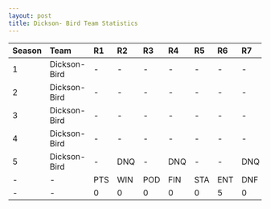 ```yaml
---
layout: post 
title: Dickson- Bird Team Statistics
--- 
```


| Season   | Team         | R1   | R2   | R3   | R4   | R5   | R6   | R7   | R8   | R9   | R10   | R11   | R12   | Pts   | Pos   |
|:---------|:-------------|:-----|:-----|:-----|:-----|:-----|:-----|:-----|:-----|:-----|:------|:------|:------|:------|:------|
| 1        | Dickson-Bird | -    | -    | -    | -    | -    | -    | -    | -    | -    | -     | -     | -     | -     | -     |
| 2        | Dickson-Bird | -    | -    | -    | -    | -    | -    | -    | -    | -    | -     | -     | -     | -     | -     |
| 3        | Dickson-Bird | -    | -    | -    | -    | -    | -    | -    | -    | -    | -     | -     | -     | -     | -     |
| 4        | Dickson-Bird | -    | -    | -    | -    | -    | -    | -    | -    | -    | -     | -     | -     | -     | -     |
| 5        | Dickson-Bird | -    | DNQ  | -    | DNQ  | -    | -    | DNQ  | -    | DNQ  | DNQ   | -     | -     | 0     | 24    |
| -        | -            | PTS  | WIN  | POD  | FIN  | STA  | ENT  | DNF  | SOP  | DNQ  | %Fin  | PPR   | BST   | CHA   | RNK   |
| -        | -            | 0    | 0    | 0    | 0    | 0    | 5    | 0    | 7    | 5    | -     | 0     | 0     | 0     | 34    |